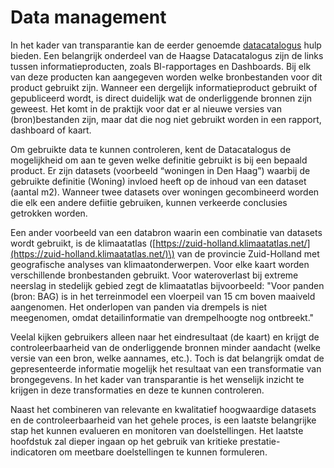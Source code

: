 # Data management

In het kader van transparantie kan de eerder genoemde [datacatalogus](Smart-Data-Playbook-main/kookboek_inzicht.md) hulp bieden. Een belangrijk onderdeel van de Haagse Datacatalogus zijn de links tussen informatieproducten, zoals BI-rapportages en Dashboards. Bij elk van deze producten kan aangegeven worden welke bronbestanden voor dit product gebruikt zijn. Wanneer een dergelijk informatieproduct gebruikt of gepubliceerd wordt, is direct duidelijk wat de onderliggende bronnen zijn geweest. Het komt in de praktijk voor dat er al nieuwe versies van \(bron\)bestanden zijn, maar dat die nog niet gebruikt worden in een rapport, dashboard of kaart.

Om gebruikte data te kunnen controleren, kent de Datacatalogus de mogelijkheid om aan te geven welke definitie gebruikt is bij een bepaald product. Er zijn datasets \(voorbeeld “woningen in Den Haag”\) waarbij de gebruikte definitie \(Woning\) invloed heeft op de inhoud van een dataset \(aantal m2\). Wanneer twee datasets over woningen gecombineerd worden die elk een andere defiitie gebruiken, kunnen verkeerde conclusies getrokken worden.

Een ander voorbeeld van een databron waarin een combinatie van datasets wordt gebruikt, is de klimaatatlas \([https://zuid-holland.klimaatatlas.net/](https://zuid-holland.klimaatatlas.net/)\) van de provincie Zuid-Holland met geografische analyses van klimaatonderwerpen. Voor elke kaart worden verschillende bronbestanden gebruikt. Voor wateroverlast bij extreme neerslag in stedelijk gebied zegt de klimaatatlas bijvoorbeeld: "Voor panden \(bron: BAG\) is in het terreinmodel een vloerpeil van 15 cm boven maaiveld aangenomen. Het onderlopen van panden via drempels is niet meegenomen, omdat detailinformatie van drempelhoogte nog ontbreekt."

Veelal kijken gebruikers alleen naar het eindresultaat \(de kaart\) en krijgt de controleerbaarheid van de onderliggende bronnen minder aandacht \(welke versie van een bron, welke aannames, etc.\). Toch is dat belangrijk omdat de gepresenteerde informatie mogelijk het resultaat van een transformatie van brongegevens. In het kader van transparantie is het wenselijk inzicht te krijgen in deze transformaties en deze te kunnen controleren.

Naast het combineren van relevante en kwalitatief hoogwaardige datasets en de controleerbaarheid van het gehele proces, is een laatste belangrijke stap het kunnen evalueren en monitoren van doelstellingen. Het laatste hoofdstuk zal dieper ingaan op het gebruik van kritieke prestatie-indicatoren om meetbare doelstellingen te kunnen formuleren.


